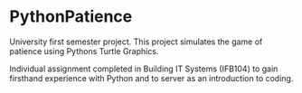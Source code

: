 # PythonPatience
University first semester project. This project simulates the game of patience using Pythons Turtle Graphics.

Individual assignment completed in Building IT Systems (IFB104) to gain firsthand experience with Python and to server as an introduction to coding.
